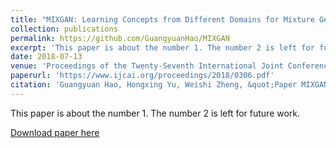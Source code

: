 ```yaml
---
title: "MIXGAN: Learning Concepts from Different Domains for Mixture Generation"
collection: publications
permalink: https://github.com/GuangyuanHao/MIXGAN
excerpt: 'This paper is about the number 1. The number 2 is left for future work.'
date: 2018-07-13
venue: 'Proceedings of the Twenty-Seventh International Joint Conference on Artificial Intelligence'
paperurl: 'https://www.ijcai.org/proceedings/2018/0306.pdf'
citation: 'Guangyuan Hao, Hongxing Yu, Weishi Zheng, &quot;Paper MIXGAN: Learning Concepts from Different Domains for Mixture Generation &quot; <i>IJCAI</i>, 2018.'
---
```

This paper is about the number 1. The number 2 is left for future work.

[Download paper here](https://www.ijcai.org/proceedings/2018/0306.pdf)
